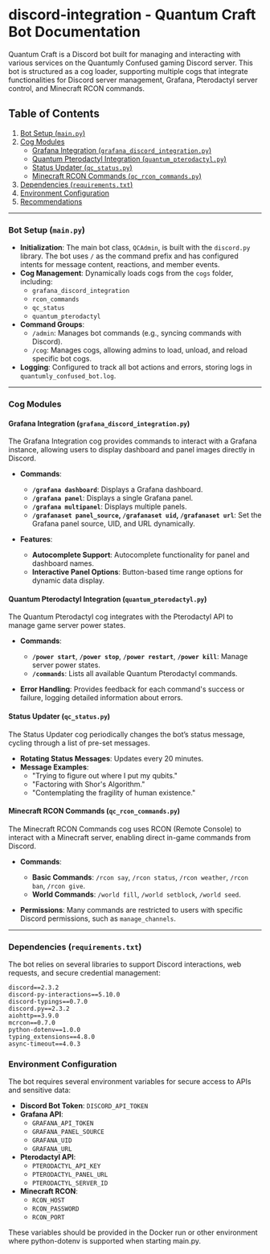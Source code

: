 # discord-integration - Quantum Craft Bot Documentation

Quantum Craft is a Discord bot built for managing and interacting with various services on the Quantumly Confused gaming Discord server. This bot is structured as a cog loader, supporting multiple cogs that integrate functionalities for Discord server management, Grafana, Pterodactyl server control, and Minecraft RCON commands.

## Table of Contents

1. [Bot Setup (`main.py`)](#bot-setup-mainpy)
2. [Cog Modules](#cog-modules)
   - [Grafana Integration (`grafana_discord_integration.py`)](#grafana-integration-grafana_discord_integrationpy)
   - [Quantum Pterodactyl Integration (`quantum_pterodactyl.py`)](#quantum-pterodactyl-integration-quantum_pterodactylpy)
   - [Status Updater (`qc_status.py`)](#status-updater-qc_statuspy)
   - [Minecraft RCON Commands (`qc_rcon_commands.py`)](#minecraft-rcon-commands-qc_rcon_commandspy)
3. [Dependencies (`requirements.txt`)](#dependencies-requirementstxt)
4. [Environment Configuration](#environment-configuration)
5. [Recommendations](#recommendations)

---

### Bot Setup (`main.py`)

- **Initialization**: The main bot class, `QCAdmin`, is built with the `discord.py` library. The bot uses `/` as the command prefix and has configured intents for message content, reactions, and member events.
- **Cog Management**: Dynamically loads cogs from the `cogs` folder, including:
  - `grafana_discord_integration`
  - `rcon_commands`
  - `qc_status`
  - `quantum_pterodactyl`
- **Command Groups**:
  - `/admin`: Manages bot commands (e.g., syncing commands with Discord).
  - `/cog`: Manages cogs, allowing admins to load, unload, and reload specific bot cogs.
- **Logging**: Configured to track all bot actions and errors, storing logs in `quantumly_confused_bot.log`.

---

### Cog Modules

#### Grafana Integration (`grafana_discord_integration.py`)

The Grafana Integration cog provides commands to interact with a Grafana instance, allowing users to display dashboard and panel images directly in Discord.

- **Commands**:
  - **`/grafana dashboard`**: Displays a Grafana dashboard.
  - **`/grafana panel`**: Displays a single Grafana panel.
  - **`/grafana multipanel`**: Displays multiple panels.
  - **`/grafanaset panel_source`, `/grafanaset uid`, `/grafanaset url`**: Set the Grafana panel source, UID, and URL dynamically.

- **Features**:
  - **Autocomplete Support**: Autocomplete functionality for panel and dashboard names.
  - **Interactive Panel Options**: Button-based time range options for dynamic data display.

#### Quantum Pterodactyl Integration (`quantum_pterodactyl.py`)

The Quantum Pterodactyl cog integrates with the Pterodactyl API to manage game server power states.

- **Commands**:
  - **`/power start`**, **`/power stop`**, **`/power restart`**, **`/power kill`**: Manage server power states.
  - **`/commands`**: Lists all available Quantum Pterodactyl commands.

- **Error Handling**: Provides feedback for each command's success or failure, logging detailed information about errors.

#### Status Updater (`qc_status.py`)

The Status Updater cog periodically changes the bot’s status message, cycling through a list of pre-set messages.

- **Rotating Status Messages**: Updates every 20 minutes.
- **Message Examples**:
  - "Trying to figure out where I put my qubits."
  - "Factoring with Shor's Algorithm."
  - "Contemplating the fragility of human existence."

#### Minecraft RCON Commands (`qc_rcon_commands.py`)

The Minecraft RCON Commands cog uses RCON (Remote Console) to interact with a Minecraft server, enabling direct in-game commands from Discord.

- **Commands**:
  - **Basic Commands**: `/rcon say`, `/rcon status`, `/rcon weather`, `/rcon ban`, `/rcon give`.
  - **World Commands**: `/world fill`, `/world setblock`, `/world seed`.
  
- **Permissions**: Many commands are restricted to users with specific Discord permissions, such as `manage_channels`.

---

### Dependencies (`requirements.txt`)

The bot relies on several libraries to support Discord interactions, web requests, and secure credential management:

```plaintext
discord==2.3.2
discord-py-interactions==5.10.0
discord-typings==0.7.0
discord.py==2.3.2
aiohttp==3.9.0
mcrcon==0.7.0
python-dotenv==1.0.0
typing_extensions==4.8.0
async-timeout==4.0.3
```
### Environment Configuration

The bot requires several environment variables for secure access to APIs and sensitive data:

- **Discord Bot Token**: `DISCORD_API_TOKEN`
- **Grafana API**:
  - `GRAFANA_API_TOKEN`
  - `GRAFANA_PANEL_SOURCE`
  - `GRAFANA_UID`
  - `GRAFANA_URL`
- **Pterodactyl API**:
  - `PTERODACTYL_API_KEY`
  - `PTERODACTYL_PANEL_URL`
  - `PTERODACTYL_SERVER_ID`
- **Minecraft RCON**:
  - `RCON_HOST`
  - `RCON_PASSWORD`
  - `RCON_PORT`

These variables should be provided in the Docker run or other environment where python-dotenv is supported when starting main.py. 

